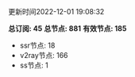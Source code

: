 更新时间2022-12-01 19:08:32

**总订阅: 45**
**总节点: 881**
**有效节点: 185**
- ssr节点: 18
- v2ray节点: 166
- ss节点: 1
